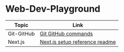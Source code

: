 # Web-Dev-Playground

| Topic    | Link |
| -------- | ------- |
| Git-GitHub | [Git GitHub commands](./)
| Next.js    | [Next.js setup reference readme](./next.js-setup-reference.md)
